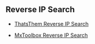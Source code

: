 ## Reverse IP Search

- [ThatsThem Reverse IP Search](https://thatsthem.com/reverse-ip-lookup)

- [MxToolbox Reverse IP Search](https://mxtoolbox.com/ReverseLookup.aspx)